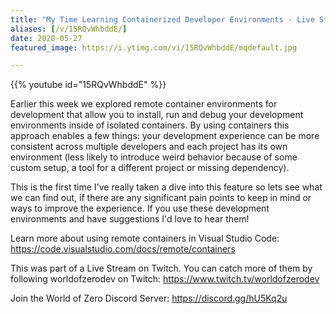 ```yaml
---
title: "My Time Learning Containerized Developer Environments - Live Stream"
aliases: [/v/15RQvWhbddE/]
date: 2020-05-27
featured_image: https://i.ytimg.com/vi/15RQvWhbddE/mqdefault.jpg

---
```


{{% youtube id="15RQvWhbddE" %}}

Earlier this week we explored remote container environments for development that allow you to install, run and debug your development environments inside of isolated containers. By using containers this approach enables a few things: your development experience can be more consistent across multiple developers and each project has its own environment (less likely to introduce weird behavior because of some custom setup, a tool for a different project or missing dependency).

This is the first time I've really taken a dive into this feature so lets see what we can find out, if there are any significant pain points to keep in mind or ways to improve the experience. If you use these development environments and have suggestions I'd love to hear them!

Learn more about using remote containers in Visual Studio Code: https://code.visualstudio.com/docs/remote/containers

This was part of a Live Stream on Twitch. You can catch more of them by following worldofzerodev on Twitch: https://www.twitch.tv/worldofzerodev

Join the World of Zero Discord Server: https://discord.gg/hU5Kq2u